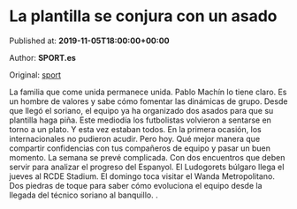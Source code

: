 
# La plantilla se conjura con un asado

Published at: **2019-11-05T18:00:00+00:00**

Author: **SPORT.es**

Original: [sport](https://www.sport.es/es/noticias/espanyol/plantilla-conjura-con-asado-7715616)

La familia que come unida permanece unida. Pablo Machín lo tiene claro. Es un hombre de valores y sabe cómo fomentar las dinámicas de grupo. Desde que llegó el soriano, el equipo ya ha organizado dos asados para que su plantilla haga piña. Este mediodía los futbolistas volvieron a sentarse en torno a un plato. Y esta vez estaban todos. En la primera ocasión, los internacionales no pudieron acudir.
Pero hoy. Qué mejor manera que compartir confidencias con tus compañeros de equipo y pasar un buen momento. La semana se prevé complicada. Con dos encuentros que deben servir para analizar el progreso del Espanyol. El Ludogorets búlgaro llega el jueves al RCDE Stadium. El domingo toca visitar el Wanda Metropolitano. Dos piedras de toque para saber cómo evoluciona el equipo desde la llegada del técnico soriano al banquillo. . 
